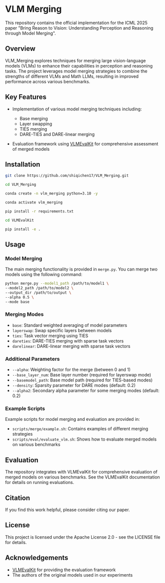 # VLM Merging

This repository contains the official implementation for the ICML 2025 paper "Bring Reason to Vision: Understanding Perception and Reasoning through Model Merging".

## Overview

VLM_Merging explores techniques for merging large vision-language models (VLMs) to enhance their capabilities in perception and reasoning tasks. The project leverages model merging strategies to combine the strengths of different VLMs and Math LLMs, resulting in improved performance across various benchmarks.

## Key Features

- Implementation of various model merging techniques including:
  - Base merging
  - Layer swapping
  - TIES merging
  - DARE-TIES and DARE-linear merging

- Evaluation framework using [VLMEvalKit](https://github.com/open-compass/VLMEvalKit) for comprehensive assessment of merged models

## Installation

```bash
git clone https://github.com/shiqichen17/VLM_Merging.git

cd VLM_Merging

conda create -n vlm_merging python=3.10 -y

conda activate vlm_merging

pip install -r requirements.txt

cd VLMEvalKit

pip install -e .
```

## Usage

### Model Merging

The main merging functionality is provided in `merge.py`. You can merge two models using the following command:

```bash
python merge.py --model1_path /path/to/model1 \
--model2_path /path/to/model2 \
--output_dir /path/to/output \
--alpha 0.5 \
--mode base
```

### Merging Modes

- `base`: Standard weighted averaging of model parameters
- `layerswap`: Swap specific layers between models
- `ties`: Task vector merging using TIES
- `dareties`: DARE-TIES merging with sparse task vectors
- `darelinear`: DARE-linear merging with sparse task vectors

### Additional Parameters

- `--alpha`: Weighting factor for the merge (between 0 and 1)
- `--base_layer_num`: Base layer number (required for layerswap mode)
- `--basemodel_path`: Base model path (required for TIES-based modes)
- `--density`: Sparsity parameter for DARE modes (default: 0.2)
- `--alpha2`: Secondary alpha parameter for some merging modes (default: 0.2)

### Example Scripts

Example scripts for model merging and evaluation are provided in:
- `scripts/merge/example.sh`: Contains examples of different merging strategies
- `scripts/eval/evaluate_vlm.sh`: Shows how to evaluate merged models on various benchmarks

## Evaluation

The repository integrates with VLMEvalKit for comprehensive evaluation of merged models on various benchmarks. See the VLMEvalKit documentation for details on running evaluations.

## Citation

If you find this work helpful, please consider citing our paper.

## License

This project is licensed under the Apache License 2.0 - see the LICENSE file for details.

## Acknowledgements

- [VLMEvalKit](https://github.com/open-compass/VLMEvalKit) for providing the evaluation framework
- The authors of the original models used in our experiments
